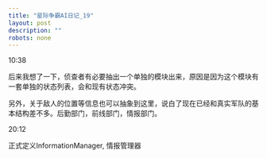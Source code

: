 ```yaml
---
title: "星际争霸AI日记_19"
layout: post
description: ""
robots: none
---
```


10:38

后来我想了一下，侦查者有必要抽出一个单独的模块出来，原因是因为这个模块有一套单独的状态列表，会和现有状态冲突。

另外，关于敌人的位置等信息也可以抽象到这里，说白了现在已经和真实军队的基本结构差不多。后勤部门，前线部门，情报部门。

20:12

正式定义InformationManager, 情报管理器